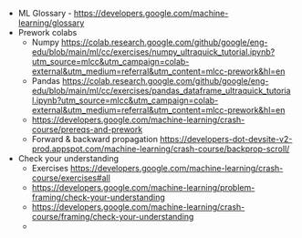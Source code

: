 * ML Glossary - https://developers.google.com/machine-learning/glossary
* Prework colabs
  * Numpy https://colab.research.google.com/github/google/eng-edu/blob/main/ml/cc/exercises/numpy_ultraquick_tutorial.ipynb?utm_source=mlcc&utm_campaign=colab-external&utm_medium=referral&utm_content=mlcc-prework&hl=en
  * Pandas https://colab.research.google.com/github/google/eng-edu/blob/main/ml/cc/exercises/pandas_dataframe_ultraquick_tutorial.ipynb?utm_source=mlcc&utm_campaign=colab-external&utm_medium=referral&utm_content=mlcc-prework&hl=en
  * https://developers.google.com/machine-learning/crash-course/prereqs-and-prework
  * Forward & backward propagation https://developers-dot-devsite-v2-prod.appspot.com/machine-learning/crash-course/backprop-scroll/
* Check your understanding
  * Exercises https://developers.google.com/machine-learning/crash-course/exercises#all
  * https://developers.google.com/machine-learning/problem-framing/check-your-understanding 
  * https://developers.google.com/machine-learning/crash-course/framing/check-your-understanding
  * 


